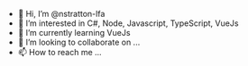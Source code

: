- 👋 Hi, I’m @nstratton-lfa
- 👀 I’m interested in C#, Node, Javascript, TypeScript, VueJs
- 🌱 I’m currently learning VueJs
- 💞️ I’m looking to collaborate on ...
- 📫 How to reach me ...

<!---
nstratton-lfa/nstratton-lfa is a ✨ special ✨ repository because its `README.md` (this file) appears on your GitHub profile.
You can click the Preview link to take a look at your changes.
--->
